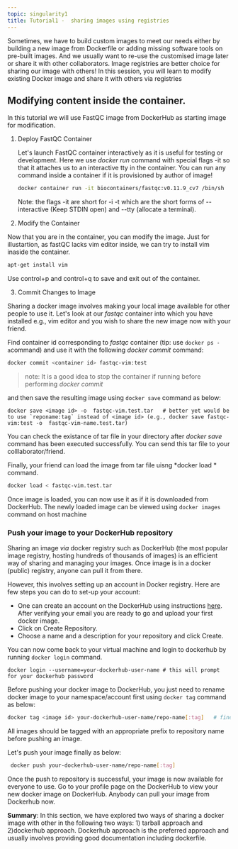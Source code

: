 ```yaml
---
topic: singularity1
title: Tutorial1 -  sharing images using registries
---
```


Sometimes, we have to build custom images to meet our needs either by building a new image from Dockerfile or adding missing software tools on pre-built images. And we usually want to re-use the customised image later or share it with other collaborators. Image registries are better choice for sharing our image with others! In this session, you will learn to modify existing Docker image and share it with others via registries

## Modifying content inside the container.

In this tutorial we will use FastQC image from DockerHub as starting image for modification.  

1. Deploy FastQC Container

   Let's launch FastQC container interactively as it is useful for testing or development. Here we use *docker run* command with special flags -it so that it    attaches us to an interactive tty in the container. You can run any command inside a container if it is provisioned by author of image! 
   
    ```bash
    docker container run -it biocontainers/fastqc:v0.11.9_cv7 /bin/sh
    ```
   Note: the flags -it are short for -i -t which are the short forms of --interactive (Keep STDIN open) and --tty (allocate a terminal).

2. Modify the Container

  Now that you are in the container, you can modify the image. Just for illustartion, as fastQC lacks vim editor inside, we can try to install vim inaside the 
  container.
  ```bash
  apt-get install vim
  ```
  Use control+p and control+q  to save and exit out of the container.

3. Commit Changes to Image

Sharing a docker image involves making your local image available for other people to use it. Let's look at our *fastqc* container into which you have installed e.g., vim editor and you wish to share the new image now with your friend.

Find container id corresponding to *fastqc* container (tip: use `docker ps -a`command) and use it with the following *docker commit* command:

```bash
docker commit <container id> fastqc-vim:test   
```
> note: It is a good idea to stop the container if running before performing *docker commit*  

and then save the resulting image using `docker save` command as below:

```
docker save <image id> -o  fastqc-vim.test.tar   # better yet would be to use `reponame:tag` instead of <image id> (e.g., docker save fastqc-vim:test -o  fastqc-vim-name.test.tar)
```
You can check the existance of tar file in your directory after *docker save* command has been executed successfully. You can send this tar file to your colllaborator/friend.

Finally, your friend can load the image from tar file uisng *docker load * command. 

```bash
docker load < fastqc-vim.test.tar
```
Once image is loaded, you can now use it as if it is downloaded from DockerHub. The newly loaded image can be viewed using `docker images` command on host machine

### Push your image to your DockerHub repository

Sharing an image *via* docker registry such as  DockerHub (the most popular image registry, hosting hundreds of thousands of images) is an efficient way of sharing and managing your images. Once image is in a docker (public) registry, anyone can pull it from there. 

However, this involves setting up an account in Docker registry. Here are few steps you can do to set-up your account:

- One can create an account on the DockerHub using instructions [here](https://hub.docker.com/account/signup/). After verifying your email you are ready to go and upload your first docker image.
- Click on Create Repository.
- Choose a name  and a description for your repository and click Create.

You can now come back to your virtual machine and login to dockerhub by running `docker login` command.

```
docker login --username=your-dockerhub-user-name # this will prompt for your dockerhub password
```
Before pushing your docker image to DockerHub,  you just need to rename docker image to your namespace/account first using `docker tag` command as below:

```bash
docker tag <image id> your-dockerhub-user-name/repo-name[:tag]   # find <image id> corresponding to repository, fastqc-vim  by typing `docker images` command on host machine
```

All images should be tagged with an appropriate prefix to repository name before pushing an image.

 Let's push your image finally as below:

```bash
 docker push your-dockerhub-user-name/repo-name[:tag]
```
Once the push  to repository is successful, your image is now available for everyone to use. Go to your profile page on the DockerHub  to view  your new docker image on DockerHub. Anybody can pull your image from Dockerhub now.

**Summary**: In this section, we have explored two ways of sharing a docker image with other in the following two ways: 1) tarball approach and 2)dockerhub approach. Dockerhub approach is the preferred approach and usually involves providing good documentation including dockerfile. 
